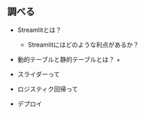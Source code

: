## 調べる

+ Streamlitとは？
    + Streamlitにはどのような利点があるか？

+ 動的テーブルと静的テーブルとは？
    + 

+ スライダーって

+ ロジスティク回帰って

+ デプロイ
    